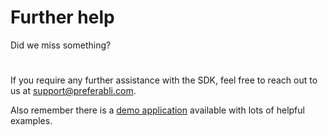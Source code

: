# Further help

Did we miss something?

#

If you require any further assistance with the SDK, feel free to reach out to us at [support@preferabli.com](mailto:support@preferabli.com). 

Also remember there is a [demo application](https://github.com/winering/Preferabli-for-iOS) available with lots of helpful examples.
